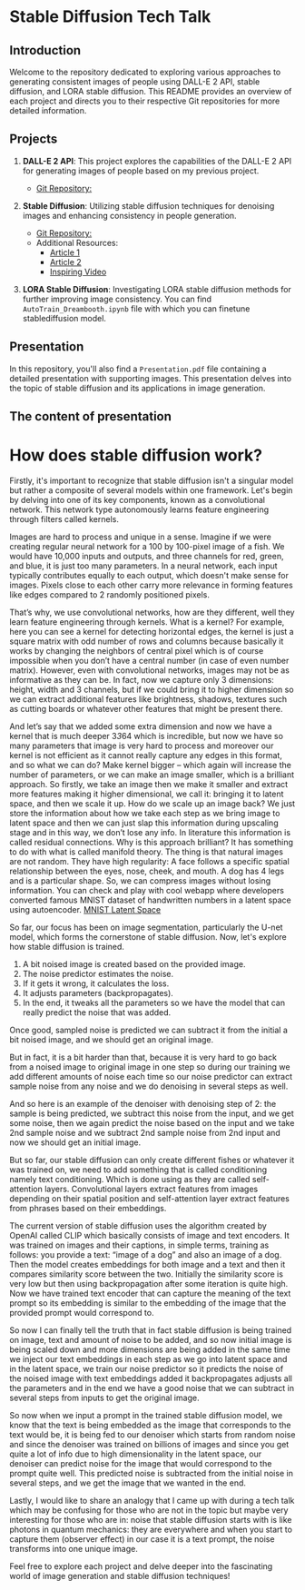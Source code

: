 # Stable Diffusion Tech Talk

## Introduction
Welcome to the repository dedicated to exploring various approaches to generating consistent images of people using DALL-E 2 API, stable diffusion, and LORA stable diffusion. This README provides an overview of each project and directs you to their respective Git repositories for more detailed information.

## Projects
1. **DALL-E 2 API**: This project explores the capabilities of the DALL-E 2 API for generating images of people based on my previous project.
   - [Git Repository:](https://github.com/pr0fi7/dalle2app)

2. **Stable Diffusion**: Utilizing stable diffusion techniques for denoising images and enhancing consistency in people generation.
   - [Git Repository:](https://github.com/pr0fi7/image_inpainter)
   - Additional Resources:
     - [Article 1](https://stable-diffusion-art.com/how-stable-diffusion-work/)
     - [Article 2](https://jalammar.github.io/illustrated-stable-diffusion/)
     - [Inspiring Video](https://www.youtube.com/watch?v=sFztPP9qPRc)

3. **LORA Stable Diffusion**: Investigating LORA stable diffusion methods for further improving image consistency.
You can find `AutoTrain_Dreambooth.ipynb` file with which you can finetune stablediffusion model.

## Presentation
In this repository, you'll also find a `Presentation.pdf` file containing a detailed presentation with supporting images. This presentation delves into the topic of stable diffusion and its applications in image generation.

## The content of presentation

# How does stable diffusion work?

Firstly, it's important to recognize that stable diffusion isn't a singular model but rather a composite of several models within one framework. Let's begin by delving into one of its key components, known as a convolutional network. This network type autonomously learns feature engineering through filters called kernels.  

Images are hard to process and unique in a sense. Imagine if we were creating regular neural network for a 100 by 100-pixel image of a fish. We would have 10,000 inputs and outputs, and three channels for red, green, and blue, it is just too many parameters. In a neural network, each input typically contributes equally to each output, which doesn't make sense for images. Pixels close to each other carry more relevance in forming features like edges compared to 2 randomly positioned pixels. 

That’s why, we use convolutional networks, how are they different, well they learn feature engineering through kernels. What is a kernel? For example, here you can see a kernel for detecting horizontal edges, the kernel is just a square matrix with odd number of rows and columns because basically it works by changing the neighbors of central pixel which is of course impossible when you don’t have a central number (in case of even number matrix). However, even with convolutional networks, images may not be as informative as they can be. In fact, now we capture only 3 dimensions: height, width and 3 channels, but if we could bring it to higher dimension so we can extract additional features like brightness, shadows, textures such as cutting boards or whatever other features that might be present there.  

And let’s say that we added some extra dimension and now we have a kernel that is much deeper 3*3*64 which is incredible, but now we have so many parameters that image is very hard to process and moreover our kernel is not efficient as it cannot really capture any edges in this format, and so what we can do? Make kernel bigger – which again will increase the number of parameters, or we can make an image smaller, which is a brilliant approach. So firstly, we take an image then we make it smaller and extract more features making it higher dimensional, we call it: bringing it to latent space, and then we scale it up. How do we scale up an image back? We just store the information about how we take each step as we bring image to latent space and then we can just slap this information during upscaling stage and in this way, we don’t lose any info. In literature this information is called residual connections. Why is this approach brilliant? It has something to do with what is called manifold theory. The thing is that natural images are not random. They have high regularity: A face follows a specific spatial relationship between the eyes, nose, cheek, and mouth. A dog has 4 legs and is a particular shape. So, we can compress images without losing information. You can check and play with cool webapp where developers converted famous MNIST dataset of handwritten numbers in a latent space using autoencoder. [MNIST Latent Space](https://n8python.github.io/mnistLatentSpace/)

So far, our focus has been on image segmentation, particularly the U-net model, which forms the cornerstone of stable diffusion. Now, let's explore how stable diffusion is trained. 

1. A bit noised image is created based on the provided image.
2. The noise predictor estimates the noise. 
3. If it gets it wrong, it calculates the loss. 
4. It adjusts parameters (backpropagates). 
5. In the end, it tweaks all the parameters so we have the model that can really predict the noise that was added. 

Once good, sampled noise is predicted we can subtract it from the initial a bit noised image, and we should get an original image. 

But in fact, it is a bit harder than that, because it is very hard to go back from a noised image to original image in one step so during our training we add different amounts of noise each time so our noise predictor can extract sample noise from any noise and we do denoising in several steps as well.  

And so here is an example of the denoiser with denoising step of 2: the sample is being predicted, we subtract this noise from the input, and we get some noise, then we again predict the noise based on the input and we take 2nd sample noise and we subtract 2nd sample noise from 2nd input and now we should get an initial image. 

But so far, our stable diffusion can only create different fishes or whatever it was trained on, we need to add something that is called conditioning namely text conditioning. Which is done using as they are called self-attention layers. Convolutional layers extract features from images depending on their spatial position and self-attention layer extract features from phrases based on their embeddings. 

The current version of stable diffusion uses the algorithm created by OpenAI called CLIP which basically consists of image and text encoders. It was trained on images and their captions, in simple terms, training as follows: you provide a text: “image of a dog” and also an image of a dog. Then the model creates embeddings for both image and a text and then it compares similarity score between the two. Initially the similarity score is very low but then using backpropagation after some iteration is quite high. Now we have trained text encoder that can capture the meaning of the text prompt so its embedding is similar to the embedding of the image that the provided prompt would correspond to.  

So now I can finally tell the truth that in fact stable diffusion is being trained on image, text and amount of noise to be added, and so now initial image is being scaled down and more dimensions are being added in the same time we inject our text embeddings in each step as we go into latent space and in the latent space, we train our noise predictor so it predicts the noise of the noised image with text embeddings added it backpropagates adjusts all the parameters and in the end we have a good noise that we can subtract in several steps from inputs to get the original image. 

So now when we input a prompt in the trained stable diffusion model, we know that the text is being embedded as the image that corresponds to the text would be, it is being fed to our denoiser which starts from random noise and since the denoiser was trained on billions of images and since you get quite a lot of info due to high dimensionality in the latent space, our denoiser can predict noise for the image that would correspond to the prompt quite well. This predicted noise is subtracted from the initial noise in several steps, and we get the image that we wanted in the end. 

Lastly, I would like to share an analogy that I came up with during a tech talk which may be confusing for those who are not in the topic but maybe very interesting for those who are in: noise that stable diffusion starts with is like photons in quantum mechanics: they are everywhere and when you start to capture them (observer effect) in our case it is a text prompt, the noise transforms into one unique image.  


Feel free to explore each project and delve deeper into the fascinating world of image generation and stable diffusion techniques!

